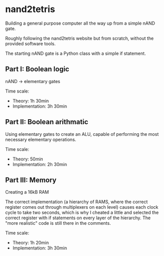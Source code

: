 # nand2tetris
Building a general purpose computer all the way up from a simple nAND gate.

Roughly following the nand2tetris website but from scratch, without the provided software tools. 

The starting nAND gate is a Python class with a simple if statement.

## Part I: Boolean logic
nAND -> elementary gates

Time scale:
- Theory: 1h 30min
- Implementation: 3h 30min

## Part II: Boolean arithmatic
Using elementary gates to create an ALU, capable of performing the most necessary elementary operations.

Time scale:
- Theory: 50min
- Implementation: 2h 30min

## Part III: Memory
Creating a 16kB RAM

The correct implementation (a hierarchy of RAMS, where the correct register comes out through multiplexers on each level) 
causes each clock cycle to take two seconds, which is why I cheated a little and selected the correct register with
if statements on every layer of the hierarchy. The "more realistic" code is still there in the comments.

Time scale:
- Theory: 1h 20min
- Implementation: 3h 30min